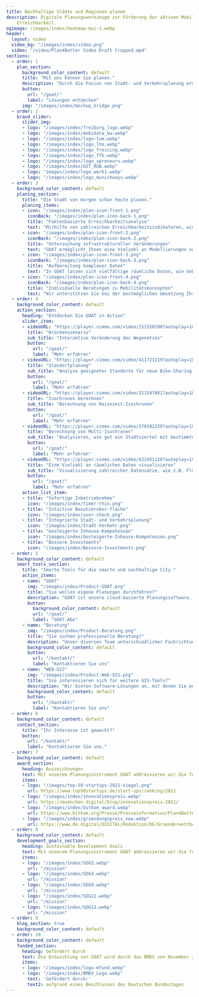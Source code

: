 ```yaml
---
title: Nachhaltige Städte und Regionen planen
description: Digitale Planungswerkzeuge zur Förderung der aktiven Mobilität und lokalen
    Erreichbarkeit.
ogimage: /images/index/heatmap-muc-1.webp
header:
  layout: video
  video_bg: "/images/index/video.png"
  video: "/video/Plan4Better Video Draft Cropped.mp4"
sections:
  - order: 1
    plan_section:
      background_color_content: default
      title: "Mit uns können Sie planen."
      description: "Durch die Fusion von Stadt- und Verkehrsplanung ermöglichen wir die Entwicklung lebenswerter Räume und nachhaltiger Mobilität."
      button:
        url: "/goat/"
        label: "Lösungen entdecken"
      img: "/images/index/mockup_bridge.png"
  - order: 2
    brand_slider:
      slider_img:
      - logo: "/images/index/freiburg_logo.webp"
      - logo: "/images/index/mobidata_bw.webp"
      - logo: "/images/index/logo-tum.webp"
      - logo: "/images/index/logo_lhm.webp"
      - logo: "/images/index/logo_freising.webp"
      - logo: "/images/index/logo_ffb.webp"
      - logo: "/images/index/logo_xpreneurs.webp"
      - logo: "/images/index/GST_RGB.webp"
      - logo: "images/index/logo_werk1.webp"
      - logo: "/images/index/logo_munichways.webp"
  - order: 3
    background_color_content: default
    planing_section:
      title: "Die Stadt von morgen schon heute planen."
      planing_items:
      - icon: "/images/index/plan-icon-front-1.png"
        iconBack: "/images/index/plan-icon-back-1.png"
        title: "Faktenbasierte Erreichbarkeitsanalyse"
        text: "Mithilfe von zahlreichen Erreichbarkeitsindikatoren, wie Isochronen und Heatmaps, können Sie mit GOAT, nutzerfreundlich und schnell, den Ist-Zustand analysieren und anhand von Szenarien passende Maßnahmen entwickeln."
      - icon: "/images/index/plan-icon-front-2.png"
        iconBack: "/images/index/plan-icon-back-2.png"
        title: "Untersuchung infrastruktureller Veränderungen"
        text: "GOAT ermöglicht Ihnen eine Vielzahl an Modellierungen von neuen Wegeverbindungen, Points-of-Interests oder Gebäuden vorzunehmen. Somit können Sie die besten Standort für neue Infrastruktur ermitteln."
      - icon: "/images/index/plan-icon-front-3.png"
        iconBack: "/images/index/plan-icon-back-3.png"
        title: "Aufbereitung komplexer Daten"
        text: "In GOAT lassen sich vielfältige räumliche Daten, wie Gebäude, Bevölkerungsdichten, Flächennutzung und Wegenetze visualisieren. Außerdem können Umwelt- und Emissionsdaten eingeblendet werden."
      - icon: "/images/index/plan-icon-front-4.png"
        iconBack: "/images/index/plan-icon-back-4.png"
        title: "Individuelle Beratungen zu Mobilitätskonzepten"
        text: "Wir unterstützen Sie bei der bestmöglichen Umsetzung Ihres Vorhabens durch​ Workshops und Schulungen​, Implementierung von individuellen Funktionen (z.B. Barrierefreiheits-Check, Schulweg-Check)​ und Beratungsleistungen."
  - order: 4
    background_color_content: default
    action_section:
      heading: "Entdecken Sie GOAT in Action"
      slider_item:
      - videoURL: "https://player.vimeo.com/video/311550100?autoplay=1&loop=1&autopause=0"
        title: "Brückenszenario"
        sub_title: "Interaktive Veränderung des Wegenetzes"
        button:
          url: "/goat/"
          label: "Mehr erfahren"  
      - videoURL: "https://player.vimeo.com/video/411721219?autoplay=1&loop=1&autopause=0"
        title: "Standortplanung"
        sub_title: "Analyse geeigneter Standorte für neue Bike-Sharing-Stationen"
        button:
          url: "/goat/"
          label: "Mehr erfahren"  
      - videoURL: "https://player.vimeo.com/video/311547681?autoplay=1&loop=1&autopause=0"
        title: "Isochronen berechnen"
        sub_title: "Berechnung von Reisezeit-Isochronen"
        button:
          url: "/goat/"
          label: "Mehr erfahren"  
      - videoURL: "https://player.vimeo.com/video/370382250?autoplay=1&loop=1&autopause=0"
        title: "Berechnung von Multi-Isochronen"
        sub_title: "Analysieren, wie gut ein Stadtviertel mit bestimmten Einrichtungen versorgt ist"
        button:
          url: "/goat/"
          label: "Mehr erfahren"  
      - videoURL: "https://player.vimeo.com/video/422451126?autoplay=1&loop=1&autopause=0"
        title: "Eine Vielzahl an räumlichen Daten visualisieren"
        sub_title: "Visualisierung zahlreicher Datensätze, wie z.B. Flächennutzung, Lärmpegel und Unfallzahlen"
        button:
          url: "/goat/"
          label: "Mehr erfahren"  
      action_list_item:
      - title: "Sofortige Inbetriebnahme"
        icon: "/images/index/timer-thin.png"
      - title: "Intuitive Benutzerober-fläche"
        icon: "/images/index/user-check.png"
      - title: "Integrierte Stadt- und Verkehrsplanung"
        icon: "/images/index/Stadt-Verkehr.png"
      - title: "Gesteigerte Inhouse-Kompetenzen"
        icon: "/images/index/Gesteigerte-Inhouse-Kompetenzen.png"
      - title: "Bessere Investments"
        icon: "/images/index/Bessere-Investments.png"
  - order: 5
    background_color_content: default
    smart_tools_section:
      title: "Smarte Tools für die smarte und nachhaltige City."
      action_items:
      - name: "GOAT"
        img: "/images/index/Product-GOAT.png"
        title: "Sie wollen eigene Planungen durchführen?"
        description: "GOAT ist unsere cloud-basierte Planungssoftware, die Sie mit interaktiven Erreichbarkeitsanalysen und Szenario-Entwicklungen bei der Förderung der nachhaltigen Mobilität unterstützt."
        button:
          background_color_content: default
          url: "/goat/"
          label: "GOAT-Abo"
      - name: "Beratung"
        img: "/images/index/Product-Beratung.png"
        title: "Sie suchen professionelle Beratung?"
        description: "Unser diverses Team unterschiedlicher Fachrichtungen berät Sie gerne zu innovativen Mobilitätskonzepten und individuellen Problemlösungen."
        background_color_content: default
        button:
          url: "/kontakt/"
          label: "Kontaktieren Sie uns"
      - name: "WEB-GIS"
        img: "/images/index/Product-Web-GIS.png"
        title: "Sie interessieren sich für weitere GIS-Tools?"
        description: "Wir bieten Software-Lösungen an, mit denen Sie personalisierte Kartendienste, beispielsweise als Informationswerkzeug für Bürger:innen oder Leser:innen, erstellen können."
        background_color_content: default
        button:
          url: "/kontakt/"
          label: "Kontaktieren Sie uns"
  - order: 6
    background_color_content: default
    contact_section:
      title: "Ihr Interesse ist geweckt?"
      button:
        url: "/kontakt/"
        label: "Kontaktieren Sie uns."
  - order: 7
    background_color_content: default
    award_section:
      heading: Auszeichnungen
      text: Mit unserem Planungsinstrument GOAT addressieren wir die folgenden SDGs.
      items:
      - logo: "/images/top-50-startups-2021-siegel.png"
        url: https://www.top50startups.de/start-ups/ranking/2021
      - logo: "/images/index/innovationspreis.webp"
        url: https://muenchen.digital/blog/innovationspreis-2021/
      - logo: "/images/index/bitkom_award.webp"
        url: https://www.bitkom.org/Presse/Presseinformation/Plan4Better-Gewinner-Smart-City-Startup-Award-2021
      - logo: "/images/index/gruendungspreis_new.webp"
        url: https://www.de.digital/DIGITAL/Redaktion/DE/Gruenderwettbewerb/Meldungen/2021/GW_Preisverleihung_Sommerrunde.html
  - order: 8
    background_color_content: default
    development_goals_section:
      heading: Sustainable Development Goals
      text: Mit unserem Planungsinstrument GOAT addressieren wir die folgenden SDGs.
      items:
      - logo: "/images/index/SDG3.webp"
        url: "/mission"
      - logo: "/images/index/SDG4.webp"
        url: "/mission"
      - logo: "/images/index/SDG9.webp"
        url: "/mission"
      - logo: "/images/index/SDG11.webp"
        url: "/mission"
      - logo: "/images/index/SDG13.webp"
        url: "/mission"
  - order: 9
    blog_section: true
    background_color_content: default
  - order: 10
    background_color_content: default
    funded_section:
      heading: Gefördert durch
      text: Die Entwicklung von GOAT wird durch das BMDV von November 2021 bis Oktober 2024 im Rahmen der mFUND-Initiative (Förderlinie 2) gefördert.
      items:
      - logo: "/images/index/logo-mfund.webp"
      - logo: "/images/index/BMDV_Logo.webp"
        text: 'Gefördert durch:'
        text2: aufgrund eines Beschlusses des Deutschen Bundestages
---
```

